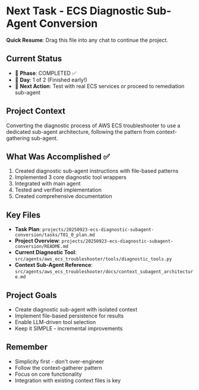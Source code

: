 # Next Task - ECS Diagnostic Sub-Agent Conversion

**Quick Resume**: Drag this file into any chat to continue the project.

## Current Status
- 📍 **Phase**: COMPLETED ✅
- 📅 **Day**: 1 of 2 (Finished early!)
- 🎯 **Next Action**: Test with real ECS services or proceed to remediation sub-agent

## Project Context
Converting the diagnostic process of AWS ECS troubleshooter to use a dedicated sub-agent architecture, following the pattern from context-gathering sub-agent.

## What Was Accomplished ✅
1. Created diagnostic sub-agent instructions with file-based patterns
2. Implemented 3 core diagnostic tool wrappers
3. Integrated with main agent
4. Tested and verified implementation
5. Created comprehensive documentation

## Key Files
- **Task Plan**: `projects/20250923-ecs-diagnostic-subagent-conversion/tasks/T01_0_plan.md`
- **Project Overview**: `projects/20250923-ecs-diagnostic-subagent-conversion/README.md`
- **Current Diagnostic Tool**: `src/agents/aws_ecs_troubleshooter/tools/diagnostic_tools.py`
- **Context Sub-Agent Reference**: `src/agents/aws_ecs_troubleshooter/docs/context_subagent_architecture.md`

## Project Goals
- Create diagnostic sub-agent with isolated context
- Implement file-based persistence for results
- Enable LLM-driven tool selection
- Keep it SIMPLE - incremental improvements

## Remember
- Simplicity first - don't over-engineer
- Follow the context-gatherer pattern
- Focus on core functionality
- Integration with existing context files is key
